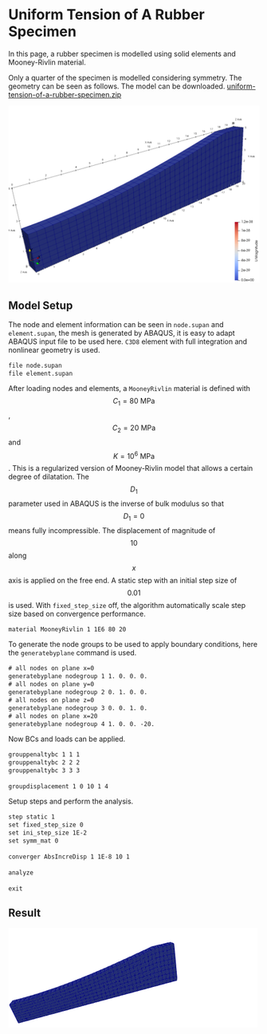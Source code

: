 # Uniform Tension of A Rubber Specimen

In this page, a rubber specimen is modelled using solid elements and Mooney-Rivlin material.

Only a quarter of the specimen is modelled considering symmetry. The geometry can be seen as follows. The model can be downloaded. [uniform-tension-of-a-rubber-specimen.zip](uniform-tension-of-a-rubber-specimen.zip)

![example one](uniform-tension-of-a-rubber-specimen.png)

## Model Setup

The node and element information can be seen in `node.supan` and `element.supan`, the mesh is generated by ABAQUS, it is easy to adapt ABAQUS input file to be used here. `C3D8` element with full integration and nonlinear geometry is used.

```
file node.supan
file element.supan
```

After loading nodes and elements, a `MooneyRivlin` material is defined with $$C_1=80~\text{MPa}$$, $$C_2=20~\text{MPa}$$ and $$K=10^6~\text{MPa}$$. This is a regularized version of Mooney-Rivlin model that allows a certain degree of dilatation. The $$D_1$$ parameter used in ABAQUS is the inverse of bulk modulus so that $$D_1=0$$ means fully incompressible. The displacement of magnitude of $$10$$ along $$x$$ axis is applied on the free end. A static step with an initial step size of $$0.01$$ is used. With `fixed_step_size` off, the algorithm automatically scale step size based on convergence performance.

```
material MooneyRivlin 1 1E6 80 20
```

To generate the node groups to be used to apply boundary conditions, here the `generatebyplane` command is used.

```
# all nodes on plane x=0
generatebyplane nodegroup 1 1. 0. 0. 0.
# all nodes on plane y=0
generatebyplane nodegroup 2 0. 1. 0. 0.
# all nodes on plane z=0
generatebyplane nodegroup 3 0. 0. 1. 0.
# all nodes on plane x=20
generatebyplane nodegroup 4 1. 0. 0. -20.
```

Now BCs and loads can be applied.

```
grouppenaltybc 1 1 1
grouppenaltybc 2 2 2
grouppenaltybc 3 3 3

groupdisplacement 1 0 10 1 4
```

Setup steps and perform the analysis.

```
step static 1
set fixed_step_size 0
set ini_step_size 1E-2
set symm_mat 0

converger AbsIncreDisp 1 1E-8 10 1

analyze

exit
```

## Result

![animation](uniform-tension-of-a-rubber-specimen.gif)
